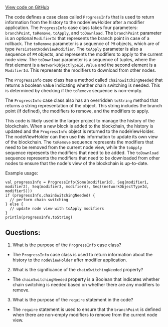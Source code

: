 [View code on GitHub](https://github.com/ergoplatform/ergo/src/main/scala/scorex/core/consensus/ProgressInfo.scala)

The code defines a case class called `ProgressInfo` that is used to return information from the history to the nodeViewHolder after a modifier application. The `ProgressInfo` case class takes four parameters: `branchPoint`, `toRemove`, `toApply`, and `toDownload`. The `branchPoint` parameter is an optional `ModifierId` that represents the branch point in case of a rollback. The `toRemove` parameter is a sequence of `PM` objects, which are of type `PersistentNodeViewModifier`. The `toApply` parameter is also a sequence of `PM` objects, and represents the modifiers to apply to the current node view. The `toDownload` parameter is a sequence of tuples, where the first element is a `NetworkObjectTypeId.Value` and the second element is a `ModifierId`. This represents the modifiers to download from other nodes.

The `ProgressInfo` case class has a method called `chainSwitchingNeeded` that returns a boolean value indicating whether chain switching is needed. This is determined by checking if the `toRemove` sequence is non-empty.

The `ProgressInfo` case class also has an overridden `toString` method that returns a string representation of the object. This string includes the branch point (if defined), the modifiers to remove, and the modifiers to apply.

This code is likely used in the larger project to manage the history of the blockchain. When a new block is added to the blockchain, the history is updated and the `ProgressInfo` object is returned to the nodeViewHolder. The nodeViewHolder can then use this information to update its own view of the blockchain. The `toRemove` sequence represents the modifiers that need to be removed from the current node view, while the `toApply` sequence represents the modifiers that need to be added. The `toDownload` sequence represents the modifiers that need to be downloaded from other nodes to ensure that the node's view of the blockchain is up-to-date.

Example usage:

```
val progressInfo = ProgressInfo(Some(modifierId), Seq(modifier1, modifier2), Seq(modifier3, modifier4), Seq((networkObjectTypeId, modifier5)))
if (progressInfo.chainSwitchingNeeded) {
  // perform chain switching
} else {
  // update node view with toApply modifiers
}
println(progressInfo.toString)
```
## Questions: 
 1. What is the purpose of the `ProgressInfo` case class?
- The `ProgressInfo` case class is used to return information about the history to the `nodeViewHolder` after modifier application.

2. What is the significance of the `chainSwitchingNeeded` property?
- The `chainSwitchingNeeded` property is a Boolean that indicates whether chain switching is needed based on whether there are any modifiers to remove.

3. What is the purpose of the `require` statement in the code?
- The `require` statement is used to ensure that the `branchPoint` is defined when there are non-empty modifiers to remove from the current node view.